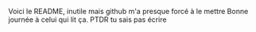 Voici le README, inutile mais github m'a presque forcé à le mettre
Bonne journée à celui qui lit ça.
PTDR tu sais pas écrire
